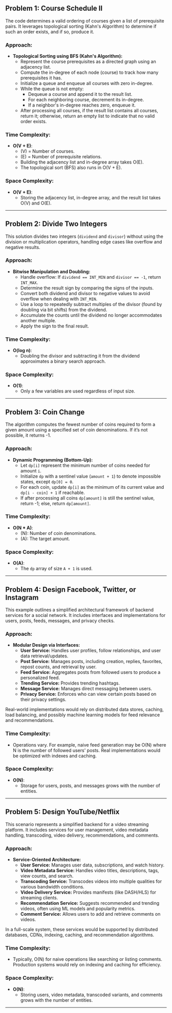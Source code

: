 ## Problem 1: Course Schedule II

The code determines a valid ordering of courses given a list of prerequisite pairs. It leverages topological sorting (Kahn's Algorithm) to determine if such an order exists, and if so, produce it.

### Approach:

- **Topological Sorting using BFS (Kahn's Algorithm):**
  - Represent the course prerequisites as a directed graph using an adjacency list.
  - Compute the in-degree of each node (course) to track how many prerequisites it has.
  - Initialize a queue and enqueue all courses with zero in-degree.
  - While the queue is not empty:
    - Dequeue a course and append it to the result list.
    - For each neighboring course, decrement its in-degree.
    - If a neighbor's in-degree reaches zero, enqueue it.
  - After processing all courses, if the result list contains all courses, return it; otherwise, return an empty list to indicate that no valid order exists.

### Time Complexity:

- **O(V + E)**:
  - \(V\) = Number of courses.
  - \(E\) = Number of prerequisite relations.
  - Building the adjacency list and in-degree array takes O(E).
  - The topological sort (BFS) also runs in O(V + E).

### Space Complexity:

- **O(V + E)**:
  - Storing the adjacency list, in-degree array, and the result list takes O(V) and O(E).

---

## Problem 2: Divide Two Integers

This solution divides two integers (`dividend` and `divisor`) without using the division or multiplication operators, handling edge cases like overflow and negative results.

### Approach:

- **Bitwise Manipulation and Doubling:**
  - Handle overflow: If `dividend == INT_MIN` and `divisor == -1`, return `INT_MAX`.
  - Determine the result sign by comparing the signs of the inputs.
  - Convert both dividend and divisor to negative values to avoid overflow when dealing with `INT_MIN`.
  - Use a loop to repeatedly subtract multiples of the divisor (found by doubling via bit shifts) from the dividend.
  - Accumulate the counts until the dividend no longer accommodates another multiple.
  - Apply the sign to the final result.

### Time Complexity:

- **O(log n)**:
  - Doubling the divisor and subtracting it from the dividend approximates a binary search approach.

### Space Complexity:

- **O(1)**:
  - Only a few variables are used regardless of input size.

---

## Problem 3: Coin Change

The algorithm computes the fewest number of coins required to form a given amount using a specified set of coin denominations. If it’s not possible, it returns -1.

### Approach:

- **Dynamic Programming (Bottom-Up):**
  - Let `dp[i]` represent the minimum number of coins needed for amount `i`.
  - Initialize `dp` with a sentinel value (`amount + 1`) to denote impossible states, except `dp[0] = 0`.
  - For each coin, update `dp[i]` as the minimum of its current value and `dp[i - coin] + 1` if reachable.
  - If after processing all coins `dp[amount]` is still the sentinel value, return -1; else, return `dp[amount]`.

### Time Complexity:

- **O(N * A)**:
  - \(N\): Number of coin denominations.
  - \(A\): The target amount.

### Space Complexity:

- **O(A)**:
  - The `dp` array of size `A + 1` is used.

---

## Problem 4: Design Facebook, Twitter, or Instagram

This example outlines a simplified architectural framework of backend services for a social network. It includes interfaces and implementations for users, posts, feeds, messages, and privacy checks.

### Approach:

- **Modular Design via Interfaces:**
  - **User Service:** Handles user profiles, follow relationships, and user data retrieval/updates.
  - **Post Service:** Manages posts, including creation, replies, favorites, repost counts, and retrieval by user.
  - **Feed Service:** Aggregates posts from followed users to produce a personalized feed.
  - **Trending Service:** Provides trending hashtags.
  - **Message Service:** Manages direct messaging between users.
  - **Privacy Service:** Enforces who can view certain posts based on their privacy settings.

Real-world implementations would rely on distributed data stores, caching, load balancing, and possibly machine learning models for feed relevance and recommendations.

### Time Complexity:

- Operations vary. For example, naive feed generation may be O(N) where N is the number of followed users' posts. Real implementations would be optimized with indexes and caching.

### Space Complexity:

- **O(N)**:
  - Storage for users, posts, and messages grows with the number of entities.

---

## Problem 5: Design YouTube/Netflix

This scenario represents a simplified backend for a video streaming platform. It includes services for user management, video metadata handling, transcoding, video delivery, recommendations, and comments.

### Approach:

- **Service-Oriented Architecture:**
  - **User Service:** Manages user data, subscriptions, and watch history.
  - **Video Metadata Service:** Handles video titles, descriptions, tags, view counts, and search.
  - **Transcoding Service:** Transcodes videos into multiple qualities for various bandwidth conditions.
  - **Video Delivery Service:** Provides manifests (like DASH/HLS) for streaming clients.
  - **Recommendation Service:** Suggests recommended and trending videos, often using ML models and popularity metrics.
  - **Comment Service:** Allows users to add and retrieve comments on videos.

In a full-scale system, these services would be supported by distributed databases, CDNs, indexing, caching, and recommendation algorithms.

### Time Complexity:

- Typically, O(N) for naive operations like searching or listing comments. Production systems would rely on indexing and caching for efficiency.

### Space Complexity:

- **O(N)**:
  - Storing users, video metadata, transcoded variants, and comments grows with the number of entities.

---